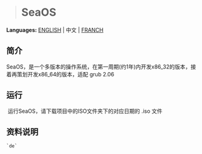 > # SeaOS

**Languages:** [ENGLISH](README_EN.md) | 中文 | [FRANCH](README_FR.md)

## 简介

​		SeaOS，是一个多版本的操作系统，在第一周期(约1年)内开发x86_32的版本，接着再策划开发x86_64的版本，适配 grub 2.06

## 运行

​		运行SeaOS，请下载项目中的ISO文件夹下的对应日期的 .iso 文件

## 资料说明

    `de`


